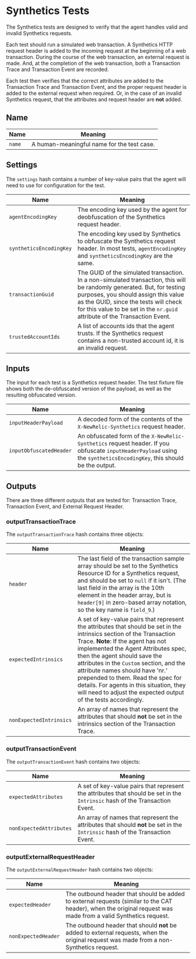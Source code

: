 # Synthetics Tests

The Synthetics tests are designed to verify that the agent handles valid and invalid Synthetics requests.

Each test should run a simulated web transaction. A Synthetics HTTP request header is added to the incoming request at the beginning of a web transaction. During the course of the web transaction, an external request is made. And, at the completion of the web transaction, both a Transaction Trace and Transaction Event are recorded.

Each test then verifies that the correct attributes are added to the Transaction Trace and Transaction Event, and the proper request header is added to the external request when required. Or, in the case of an invalid Synthetics request, that the attributes and request header are **not** added.

## Name

| Name | Meaning |
| ---- | ------- |
| `name` | A human-meaningful name for the test case. |

## Settings

The `settings` hash contains a number of key-value pairs that the agent will need to use for configuration for the test.

| Name | Meaning |
| ---- | ------- |
| `agentEncodingKey`| The encoding key used by the agent for deobfuscation of the Synthetics request header. |
| `syntheticsEncodingKey` | The encoding key used by Synthetics to obfuscate the Synthetics request header. In most tests, `agentEncodingKey` and `syntheticsEncodingKey` are the same. |
| `transactionGuid` | The GUID of the simulated transaction. In a non-simulated transaction, this will be randomly generated. But, for testing purposes, you should assign this value as the GUID, since the tests will check for this value to be set in the `nr.guid` attribute of the Transaction Event. |
| `trustedAccountIds` | A list of accounts ids that the agent trusts. If the Synthetics request contains a non-trusted account id, it is an invalid request.|

## Inputs

The input for each test is a Synthetics request header. The test fixture file shows both the de-obfuscated version of the payload, as well as the resulting obfuscated version.

| Name | Meaning |
| ---- | ------- |
| `inputHeaderPayload` | A decoded form of the contents of the `X-NewRelic-Synthetics` request header. |
| `inputObfuscatedHeader` | An obfuscated form of the `X-NewRelic-Synthetics` request header. If you obfuscate `inputHeaderPayload` using the `syntheticsEncodingKey`, this should be the output. |

## Outputs

There are three different outputs that are tested for: Transaction Trace, Transaction Event, and External Request Header.

### outputTransactionTrace

The `outputTransactionTrace` hash contains three objects:

| Name | Meaning |
| ---- | ------- |
| `header` | The last field of the transaction sample array should be set to the Synthetics Resource ID for a Synthetics request, and should be set to `null` if it isn't. (The last field in the array is the 10th element in the header array, but is `header[9]` in zero-based array notation, so the key name is `field_9`.) |
| `expectedIntrinsics` | A set of key-value pairs that represent the attributes that should be set in the intrinsics section of the Transaction Trace. **Note**: If the agent has not implemented the Agent Attributes spec, then the agent should save the attributes in the `Custom` section, and the attribute names should have 'nr.' prepended to them. Read the spec for details. For agents in this situation, they will need to adjust the expected output of the tests accordingly. |
| `nonExpectedIntrinsics` | An array of names that represent the attributes that should **not** be set in the intrinsics section of the Transaction Trace.|

### outputTransactionEvent

The `outputTransactionEvent` hash contains two objects:

| Name | Meaning |
| ---- | ------- |
| `expectedAttributes` | A set of key-value pairs that represent the attributes that should be set in the `Intrinsic` hash of the Transaction Event. |
| `nonExpectedAttributes` | An array of names that represent the attributes that should **not** be set in the `Intrinsic` hash of the Transaction Event. |

### outputExternalRequestHeader

The `outputExternalRequestHeader` hash contains two objects:

| Name | Meaning |
| ---- | ------- |
| `expectedHeader` | The outbound header that should be added to external requests (similar to the CAT header), when the original request was made from a valid Synthetics request. |
| `nonExpectedHeader` | The outbound header that should **not** be added to external requests, when the original request was made from a non-Synthetics request. |
